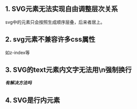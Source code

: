 ## 1. SVG元素无法实现自由调整层次关系
svg中的元素只会按照生成顺序层叠，后来者居上。

## 2. svg元素不兼容许多css属性
如z-index等

## 3. SVG的text元素内文字无法用\n强制换行
***有解决方法吗***

## 4. SVG是行内元素